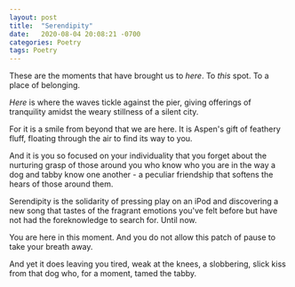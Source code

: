 ```yaml
---
layout: post
title:  "Serendipity"
date:   2020-08-04 20:08:21 -0700
categories: Poetry
tags: Poetry
---
```


These are the moments that have brought us to *here*.
To *this* spot.
To a place of belonging.

*Here* is where the waves tickle against the pier,
giving offerings of tranquility amidst the weary stillness
of a silent city.

For it is a smile from beyond that we are here.
It is Aspen's gift of feathery fluff,
floating through the air to find its way to you.

And it is you
so focused on your individuality that you forget
about the nurturing grasp of those around you
who know who you are in the way a dog and tabby
know one another - a peculiar friendship
that softens the hears of those around them.

Serendipity is the solidarity of pressing play on an iPod
and discovering a new song that tastes
of the fragrant emotions you've felt before
but have not had the foreknowledge to search for.
Until now.

You are here in this moment.
And you do not allow this patch of pause
to take your breath away.

And yet it does
leaving you tired,
weak at the knees,
a slobbering, slick kiss
from that dog who,
for a moment,
tamed the tabby.






 <script src="//yihui.name/js/math-code.js"></script>
<!-- Just one possible MathJax CDN below. You may use others. -->
<script async
  src="//mathjax.rstudio.com/latest/MathJax.js?config=TeX-MML-AM_CHTML">
</script>
